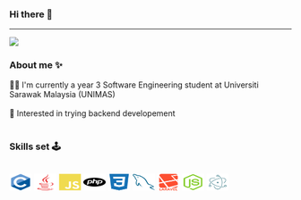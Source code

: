 ### Hi there 👋

<hr />

<a href="https://www.linkedin.com/in/jeremi-kek-175158227/">
  <img align="left" width="24px" src="https://cdn.jsdelivr.net/npm/simple-icons@v3/icons/linkedin.svg"  />
</a>

<br/>

### About me ✨
👨‍🎓 I'm currently a year 3 Software Engineering student at Universiti Sarawak Malaysia (UNIMAS) <br/><br/>
💖 Interested in trying backend developement <br/><br/>


### Skills set 🕹

<div style="display: inline_block"><br>
  <img align="center" alt="C" height="30" width="40" src="https://raw.githubusercontent.com/devicons/devicon/master/icons/c/c-original.svg">
  <img align="center" alt="Java" height="30" width="40" src="https://raw.githubusercontent.com/devicons/devicon/master/icons/java/java-plain.svg">
  <img align="center" alt="JS" height="30" width="40" src="https://raw.githubusercontent.com/devicons/devicon/master/icons/javascript/javascript-plain.svg">
  <img align="center" alt="PHP" height="30" width="40" src="https://raw.githubusercontent.com/devicons/devicon/master/icons/php/php-plain.svg">
  <img align="center" alt="CSS" height="30" width="40" src="https://raw.githubusercontent.com/devicons/devicon/master/icons/css3/css3-plain.svg">
  <img align="center" alt="MySQL" height="30" width="40" src="https://raw.githubusercontent.com/devicons/devicon/master/icons/mysql/mysql-original.svg">
  <img align="center" alt="Laravel" height="30" width="40" src="https://raw.githubusercontent.com/devicons/devicon/master/icons/laravel/laravel-plain-wordmark.svg">  
  <img align="center" alt="NodeJS" height="30" width="40" src="https://raw.githubusercontent.com/devicons/devicon/master/icons/nodejs/nodejs-plain.svg">  
  <img align="center" alt="ElectronJS" height="30" width="40" src="https://raw.githubusercontent.com/devicons/devicon/master/icons/electron/electron-original.svg">  
</div>
